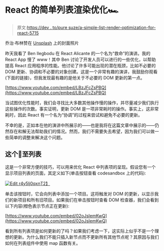 # React 的简单列表渲染优化🏎

> 原文:[https://dev . to/pure suze/a-simple-list-render-optimization-for-react-5715](https://dev.to/pureooze/a-simple-list-render-optimization-for-react--5715)

乔治·布林赞在 [Unsplash](https://unsplash.com/search/photos/speed?utm_source=unsplash&utm_medium=referral&utm_content=creditCopyText) 上的封面照片

昨天我看了 Ben Ilegbodu 在 React Alicante 的一个名为“救命”的演讲。我的 React App 慢了 www！其中 Ben 讨论了开发人员可以进行的一些优化，以帮助提高 React 应用程序的性能。他讨论了许多可能出现的潜在瓶颈，比如不必要的 DOM 更新、协调和不必要的对象创建。这是一个非常有趣的演讲，我鼓励你观看(下面的链接)，但我发现最有趣的是他关于不必要的 DOM 更新的第一点。

[https://www.youtube.com/embed/LBzJFcZsPBQ](https://www.youtube.com/embed/LBzJFcZsPBQ)

当试图优化性能时，我们会寻找比大多数其他操作慢的操作，并尽量减少我们执行这些操作的次数。事实证明，更新 DOM 是一项非常耗时的操作。事实上，这非常耗时，因此 React 有一个名为“协调”的过程来尝试和避免不必要的更新。

不幸的是，正如本在他的演讲中所展示的——也是我将在这篇文章中展示的——仍然存在和解无法帮助我们的情况。然而，我们不需要失去希望，因为我们可以做一些简单的调整来解决这个问题。

## [](#the-to-lists)这个🔑至列表

这是一个非常方便的技巧，可以用来优化 React 中列表项的呈现。假设您有一个显示项目列表的页面，其定义如下(单击按钮查看 codesandbox 上的代码):

[![Edit r4y5lj0qxn](../Images/0b3f0135583496627e3621355d8e9248.png)T2】](https://codesandbox.io/s/r4y5lj0qxn)

单击该按钮时，它会向列表中添加一个项目。这将触发对 DOM 的更新，以显示我们的新项目和所有旧项目。如果我们在单击按钮时查看 DOM 检查器，我们会看到以下内容(橙色表示节点正在更新):

[https://www.youtube.com/embed/02oJsIemKwQ](https://www.youtube.com/embed/02oJsIemKwQ)

看到所有列表项是如何更新的了吗？如果我们考虑一下，这实际上似乎不是一个理想的更新。为什么我们不能只插入新节点而不更新所有其他节点呢？其原因与我们如何在列表组件中使用 map 函数有关。
